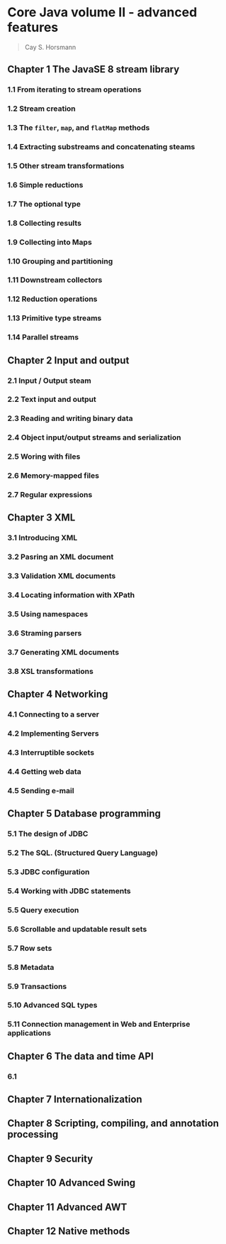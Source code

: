 # Core Java volume II - advanced features

> Cay S. Horsmann

## Chapter 1 The JavaSE 8 stream library

### 1.1 From iterating to stream operations



### 1.2 Stream creation



### 1.3 The `filter`, `map`, and `flatMap` methods



### 1.4 Extracting substreams and concatenating steams



### 1.5 Other stream transformations



### 1.6 Simple reductions



### 1.7 The optional type



### 1.8 Collecting results



### 1.9 Collecting into Maps



### 1.10 Grouping and partitioning



### 1.11 Downstream collectors



### 1.12 Reduction operations



### 1.13 Primitive type streams



### 1.14 Parallel streams


## Chapter 2 Input and output

### 2.1 Input / Output steam



### 2.2 Text input and output



### 2.3 Reading and writing binary data



### 2.4 Object input/output streams and serialization



### 2.5 Woring with files



### 2.6 Memory-mapped files



### 2.7 Regular expressions



## Chapter 3 XML

### 3.1 Introducing XML



### 3.2 Pasring an XML document



### 3.3 Validation XML documents



### 3.4 Locating information with XPath



### 3.5 Using namespaces



### 3.6 Straming parsers



### 3.7 Generating XML documents



### 3.8 XSL transformations



## Chapter 4 Networking

### 4.1 Connecting to a server



### 4.2 Implementing Servers



### 4.3 Interruptible sockets



### 4.4 Getting web data



### 4.5 Sending e-mail



## Chapter 5 Database programming

### 5.1 The design of JDBC



### 5.2 The SQL. (Structured Query Language)



### 5.3 JDBC configuration



### 5.4 Working with JDBC statements



### 5.5 Query execution



### 5.6 Scrollable and updatable result sets



### 5.7 Row sets



### 5.8 Metadata



### 5.9 Transactions



### 5.10 Advanced SQL types



### 5.11 Connection management in Web and Enterprise applications



## Chapter 6 The data and time API

### 6.1 



## Chapter 7 Internationalization



## Chapter 8 Scripting, compiling, and annotation processing



## Chapter 9 Security



## Chapter 10 Advanced Swing



## Chapter 11 Advanced AWT



## Chapter 12 Native methods





